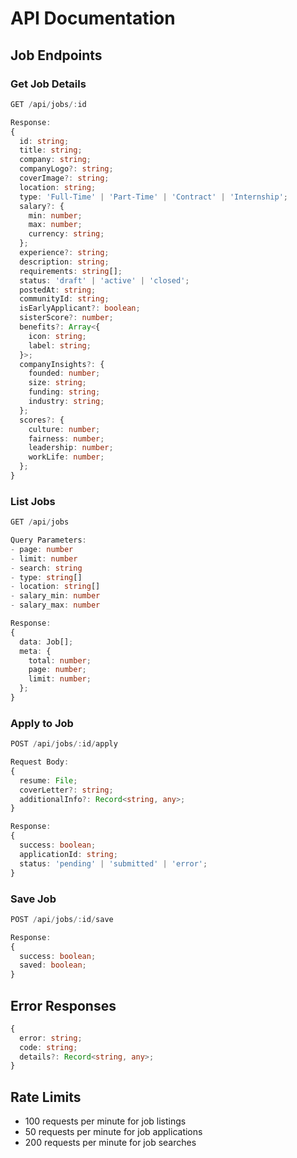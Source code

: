 # API Documentation

## Job Endpoints

### Get Job Details
```typescript
GET /api/jobs/:id

Response:
{
  id: string;
  title: string;
  company: string;
  companyLogo?: string;
  coverImage?: string;
  location: string;
  type: 'Full-Time' | 'Part-Time' | 'Contract' | 'Internship';
  salary?: {
    min: number;
    max: number;
    currency: string;
  };
  experience?: string;
  description: string;
  requirements: string[];
  status: 'draft' | 'active' | 'closed';
  postedAt: string;
  communityId: string;
  isEarlyApplicant?: boolean;
  sisterScore?: number;
  benefits?: Array<{
    icon: string;
    label: string;
  }>;
  companyInsights?: {
    founded: number;
    size: string;
    funding: string;
    industry: string;
  };
  scores?: {
    culture: number;
    fairness: number;
    leadership: number;
    workLife: number;
  };
}
```

### List Jobs
```typescript
GET /api/jobs

Query Parameters:
- page: number
- limit: number
- search: string
- type: string[]
- location: string[]
- salary_min: number
- salary_max: number

Response:
{
  data: Job[];
  meta: {
    total: number;
    page: number;
    limit: number;
  };
}
```

### Apply to Job
```typescript
POST /api/jobs/:id/apply

Request Body:
{
  resume: File;
  coverLetter?: string;
  additionalInfo?: Record<string, any>;
}

Response:
{
  success: boolean;
  applicationId: string;
  status: 'pending' | 'submitted' | 'error';
}
```

### Save Job
```typescript
POST /api/jobs/:id/save

Response:
{
  success: boolean;
  saved: boolean;
}
```

## Error Responses

```typescript
{
  error: string;
  code: string;
  details?: Record<string, any>;
}
```

## Rate Limits

- 100 requests per minute for job listings
- 50 requests per minute for job applications
- 200 requests per minute for job searches